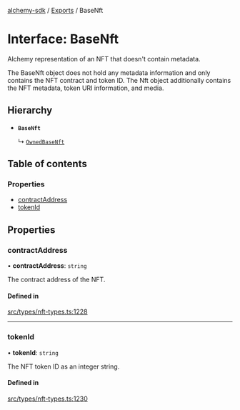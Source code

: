 [alchemy-sdk](../README.md) / [Exports](../modules.md) / BaseNft

# Interface: BaseNft

Alchemy representation of an NFT that doesn't contain metadata.

The BaseNft object does not hold any metadata information and only contains
the NFT contract and token ID. The Nft object additionally contains the NFT
metadata, token URI information, and media.

## Hierarchy

- **`BaseNft`**

  ↳ [`OwnedBaseNft`](OwnedBaseNft.md)

## Table of contents

### Properties

- [contractAddress](BaseNft.md#contractaddress)
- [tokenId](BaseNft.md#tokenid)

## Properties

### contractAddress

• **contractAddress**: `string`

The contract address of the NFT.

#### Defined in

[src/types/nft-types.ts:1228](https://github.com/alchemyplatform/alchemy-sdk-js/blob/5cfa150/src/types/nft-types.ts#L1228)

___

### tokenId

• **tokenId**: `string`

The NFT token ID as an integer string.

#### Defined in

[src/types/nft-types.ts:1230](https://github.com/alchemyplatform/alchemy-sdk-js/blob/5cfa150/src/types/nft-types.ts#L1230)
